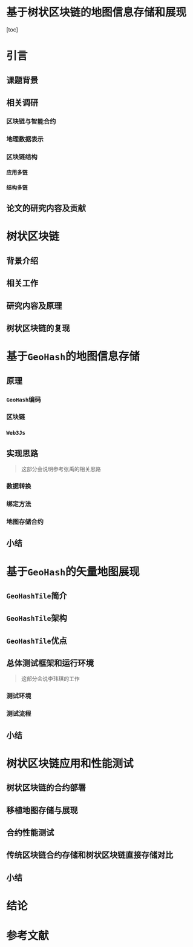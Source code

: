 # 基于树状区块链的地图信息存储和展现

[toc]

# 引言 

## 课题背景

## 相关调研

### 区块链与智能合约

### 地理数据表示

### 区块链结构

#### 应用多链

#### 结构多链

## 论文的研究内容及贡献

# 树状区块链

## 背景介绍

## 相关工作

## 研究内容及原理

## 树状区块链的复现

# 基于`GeoHash`的地图信息存储

## 原理

### `GeoHash`编码

### 区块链

### `Web3Js`

## 实现思路

> 这部分会说明参考张禹的相关思路

### 数据转换

### 绑定方法

### 地图存储合约

## 小结

# 基于`GeoHash`的矢量地图展现

## `GeoHashTile`简介

## `GeoHashTile`架构

## `GeoHashTile`优点

## 总体测试框架和运行环境

> 这部分会说李玮琪的工作

### 测试环境

### 测试流程

## 小结

# 树状区块链应用和性能测试

## 树状区块链的合约部署

## 移植地图存储与展现

## 合约性能测试

## 传统区块链合约存储和树状区块链直接存储对比



## 小结

# 结论

# 参考文献



